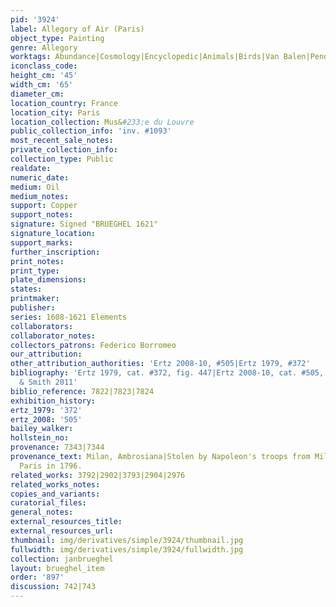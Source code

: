```yaml
---
pid: '3924'
label: Allegory of Air (Paris)
object_type: Painting
genre: Allegory
worktags: Abundance|Cosmology|Encyclopedic|Animals|Birds|Van Balen|Pendant|Nude|Landscape|Telescope
iconclass_code:
height_cm: '45'
width_cm: '65'
diameter_cm:
location_country: France
location_city: Paris
location_collection: Mus&#233;e du Louvre
public_collection_info: 'inv. #1093'
most_recent_sale_notes:
private_collection_info:
collection_type: Public
realdate:
numeric_date:
medium: Oil
medium_notes:
support: Copper
support_notes:
signature: Signed "BRUEGHEL 1621"
signature_location:
support_marks:
further_inscription:
print_notes:
print_type:
plate_dimensions:
states:
printmaker:
publisher:
series: 1608-1621 Elements
collaborators:
collaborator_notes:
collectors_patrons: Federico Borromeo
our_attribution:
other_attribution_authorities: 'Ertz 2008-10, #505|Ertz 1979, #372'
bibliography: 'Ertz 1979, cat. #372, fig. 447|Ertz 2008-10, cat. #505, pp. 1058-61|Rikken
  & Smith 2011'
biblio_reference: 7822|7823|7824
exhibition_history:
ertz_1979: '372'
ertz_2008: '505'
bailey_walker:
hollstein_no:
provenance: 7343|7344
provenance_text: Milan, Ambrosiana|Stolen by Napoleon's troops from Milan, sent to
  Paris in 1796.
related_works: 3792|2902|3793|2904|2976
related_works_notes:
copies_and_variants:
curatorial_files:
general_notes:
external_resources_title:
external_resources_url:
thumbnail: img/derivatives/simple/3924/thumbnail.jpg
fullwidth: img/derivatives/simple/3924/fullwidth.jpg
collection: janbrueghel
layout: brueghel_item
order: '897'
discussion: 742|743
---
```


